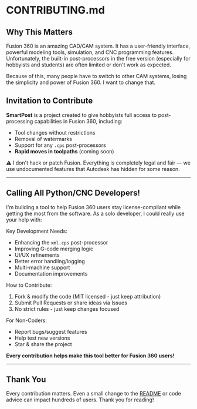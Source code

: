 # CONTRIBUTING.md

## Why This Matters

Fusion 360 is an amazing CAD/CAM system. It has a user-friendly interface, powerful modeling tools, simulation, and CNC programming features. Unfortunately, the built-in post-processors in the free version (especially for hobbyists and students) are often limited or don't work as expected.

Because of this, many people have to switch to other CAM systems, losing the simplicity and power of Fusion 360. I want to change that.

## Invitation to Contribute

**SmartPost** is a project created to give hobbyists full access to post-processing capabilities in Fusion 360, including:

- Tool changes without restrictions
- Removal of watermarks
- Support for any `.cps` post-processors
- **Rapid moves in toolpaths** (coming soon)

⚠️ I don't hack or patch Fusion. Everything is completely legal and fair — we use undocumented features that Autodesk has hidden for some reason.

---

## Calling All Python/CNC Developers!

I'm building a tool to help Fusion 360 users stay license-compliant while getting the most from the software. As a solo developer, I could really use your help with:

Key Development Needs:
- Enhancing the `xml.cps` post-processor
- Improving G-code merging logic
- UI/UX refinements
- Better error handling/logging
- Multi-machine support
- Documentation improvements

How to Contribute:

1. Fork & modify the code (MIT licensed - just keep attribution)
2. Submit Pull Requests or share ideas via Issues
3. No strict rules - just keep changes focused

For Non-Coders:
- Report bugs/suggest features
- Help test new versions
- Star & share the project

**Every contribution helps make this tool better for Fusion 360 users!**

---

## Thank You

Every contribution matters. Even a small change to the [README](README.md) or code advice can impact hundreds of users. Thank you for reading!